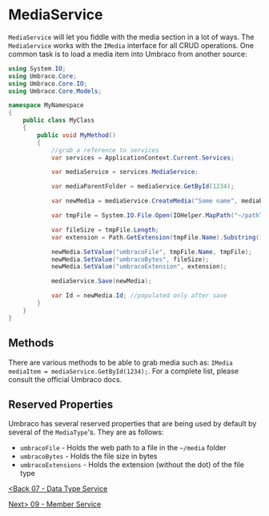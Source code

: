 # MediaService

`MediaService` will let you fiddle with the media section in a lot of ways. The `MediaService` works with the `IMedia` interface for all CRUD operations.  One common task is to load a media item into Umbraco from another source:

```c#
using System.IO;
using Umbraco.Core;
using Umbraco.Core.IO;
using Umbraco.Core.Models;

namespace MyNamespace
{
    public class MyClass
    {
        public void MyMethod()
        {
            //grab a reference to services
            var services = ApplicationContext.Current.Services;

            var mediaService = services.MediaService;

            var mediaParentFolder = mediaService.GetById(1234);

            var newMedia = mediaService.CreateMedia("Some name", mediaParentFolder, "Image");

            var tmpFile = System.IO.File.Open(IOHelper.MapPath("~/pathToImage/someImage.png"), FileMode.Open);

            var fileSize = tmpFile.Length;
            var extension = Path.GetExtension(tmpFile.Name).Substring(1);

            newMedia.SetValue("umbracoFile", tmpFile.Name, tmpFile);
            newMedia.SetValue("umbracoBytes", fileSize);
            newMedia.SetValue("umbracoExtension", extension);

            mediaService.Save(newMedia);

            var Id = newMedia.Id; //populated only after save
        }
    }
}
```

## Methods
There are various methods to be able to grab media such as: `IMedia mediaItem = mediaService.GetById(1234);`.  For a complete list, please consult the official Umbraco docs.

## Reserved Properties
Umbraco has several reserved properties that are being used by default by several of the `MediaType`'s.  They are as follows:

* `umbracoFile` - Holds the web path to a file in the `~/media` folder
* `umbracoBytes` - Holds the file size in bytes
* `umbracoExtensions` - Holds the extension (without the dot) of the file type

[<Back 07 - Data Type Service](07%20-%20Data%20Type%20Service.md)

[Next> 09 - Member Service](09%20-%20Member%20Service.md)
